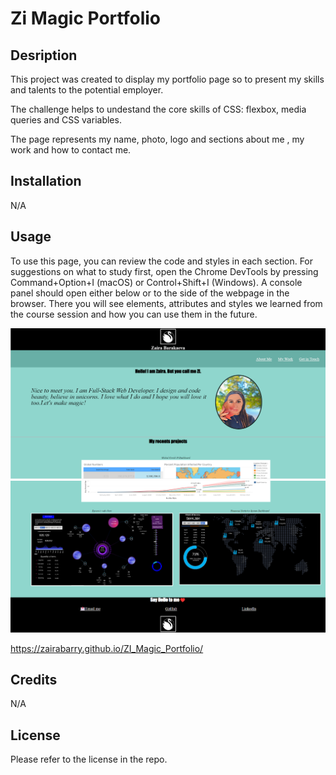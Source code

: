 # Zi Magic Portfolio

## Desription

This project was created to display my portfolio page so to present my skills and talents to the potential employer.

The challenge helps to undestand the core skills of CSS: flexbox, media queries and CSS variables.

The page represents my name, photo, logo and sections about me , my work and how to contact me.


## Installation

N/A

## Usage

To use this page, you can review the code and styles in each section. For suggestions on what to study first, open the Chrome DevTools by pressing Command+Option+I (macOS) or Control+Shift+I (Windows). A console panel should open either below or to the side of the webpage in the browser. There you will see elements, attributes and styles we learned from the course session and how you can use them in the future.

![screenshot of my portfolio page](assets/images/Screen1.png)
![screenshot of my portfolio page](assets/images/page_screen2.png)

https://zairabarry.github.io/ZI_Magic_Portfolio/


## Credits

N/A

## License

Please refer to the license in the repo.

